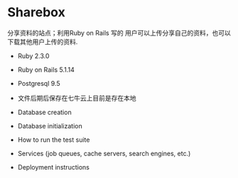 # Sharebox

分享资料的站点；利用Ruby on Rails 写的
 用户可以上传分享自己的资料，也可以下载其他用户上传的资料.



* Ruby 2.3.0

* Ruby on Rails 5.1.14

* Postgresql 9.5

* 文件后期后保存在七牛云上目前是存在本地

* Database creation

* Database initialization

* How to run the test suite

* Services (job queues, cache servers, search engines, etc.)

* Deployment instructions


